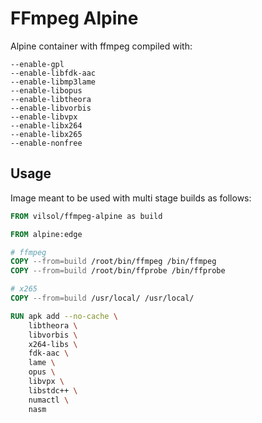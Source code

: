 # FFmpeg Alpine

Alpine container with ffmpeg compiled with:

```
--enable-gpl
--enable-libfdk-aac
--enable-libmp3lame
--enable-libopus
--enable-libtheora
--enable-libvorbis
--enable-libvpx
--enable-libx264
--enable-libx265
--enable-nonfree
```

## Usage

Image meant to be used with multi stage builds as follows:

```Dockerfile
FROM vilsol/ffmpeg-alpine as build

FROM alpine:edge

# ffmpeg
COPY --from=build /root/bin/ffmpeg /bin/ffmpeg
COPY --from=build /root/bin/ffprobe /bin/ffprobe

# x265
COPY --from=build /usr/local/ /usr/local/

RUN apk add --no-cache \
	libtheora \
	libvorbis \
	x264-libs \
	fdk-aac \
	lame \
	opus \
	libvpx \
	libstdc++ \
	numactl \
	nasm
```